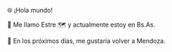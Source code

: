 🌐 ¡Hola mundo!

👋 Me llamo Estre
🗺️ y actualmente estoy en Bs.As.

📆 En los próximos días, me gustaría volver a Mendoza.
